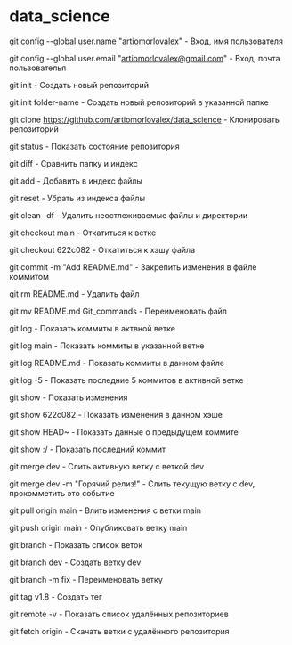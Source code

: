 # data_science

git config --global user.name "artiomorlovalex" - Вход, имя пользователя

git config --global user.email "artiomorlovalex@gmail.com" -  Вход, почта пользователья

git init -  Создать новый репозиторий

git init folder-name - Создать новый репозиторий в указанной папке

git clone https://github.com/artiomorlovalex/data_science -  Клонировать репозиторий

git status - Показать состояние репозитория

git diff - Сравнить папку и индекс

git add - Добавить в индекс файлы

git reset -  Убрать из индекса файлы

git clean -df - Удалить неостлеживаемые файлы и директории

git checkout main - Откатиться к ветке

git checkout 622c082 - Откатиться к хэшу файла

git commit -m "Add README.md" - Закрепить изменения в файле коммитом

git rm README.md - Удалить файл

git mv README.md Git_commands - Переименовать файл

git log - Показать коммиты в актвной ветке

git log main - Показать коммиты в указанной ветке

git log README.md - Показать коммиты в данном файле

git log -5 - Показать последние 5 коммитов в активной ветке

git show - Показать изменения

git show 622c082 - Показать изменения в данном хэше

git show HEAD~ - Показать данные о предыдущем коммите

git show :/ - Показать последний коммит

git merge dev - Слить активную ветку с веткой dev

git merge dev -m "Горячий релиз!" - Слить текущую ветку с dev, прокомметить это событие

git pull origin main - Влить изменения с ветки main

git push origin main - Опубликовать ветку main

git branch - Показать список веток

git branch dev - Создать ветку dev

git branch -m fix - Переименовать ветку

git tag v1.8 - Создать тег

git remote -v - Показать список удалённых репозиториев

git fetch origin - Скачать ветки с удалённого репозитория


